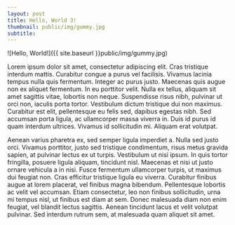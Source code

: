 ```yaml
---
layout: post
title: Hello, World 3!
thumbnail: public/img/gummy.jpg
subtitle:
---
```


![Hello, World!]({{ site.baseurl }}public/img/gummy.jpg)

Lorem ipsum dolor sit amet, consectetur adipiscing elit. Cras tristique interdum mattis. Curabitur congue a purus vel facilisis. Vivamus lacinia tempus nulla quis fermentum. Integer ac purus justo. Maecenas quis augue non ex aliquet fermentum. In eu porttitor velit. Nulla ex tellus, aliquam sit amet sagittis vitae, lobortis non neque. Suspendisse risus nibh, pulvinar ut orci non, iaculis porta tortor. Vestibulum dictum tristique dui non maximus. Curabitur est elit, pellentesque eu felis sed, dapibus egestas nibh. Sed accumsan porta ligula, ac ullamcorper massa viverra in. Duis id purus id quam interdum ultrices. Vivamus id sollicitudin mi. Aliquam erat volutpat.

Aenean varius pharetra ex, sed semper ligula imperdiet a. Nulla sed justo orci. Vivamus porttitor, justo sed tristique condimentum, risus metus gravida sapien, at pulvinar lectus ex ut turpis. Vestibulum ut nisi ipsum. In quis tortor fringilla, posuere ligula aliquam, tincidunt nisl. Maecenas et nisi ut justo ornare vehicula a in nisi. Fusce fermentum ullamcorper turpis, ut maximus dui feugiat non. Cras efficitur tristique ligula eu viverra. Curabitur finibus augue at lorem placerat, vel finibus magna bibendum. Pellentesque lobortis ac velit vel accumsan. Etiam consectetur, leo non finibus sollicitudin, urna mi tempus nisl, ut finibus est diam at sem. Donec malesuada diam non enim feugiat, vel blandit lectus sagittis. Aenean tincidunt lacus et velit volutpat pulvinar. Sed interdum rutrum sem, at malesuada quam aliquet sit amet.
